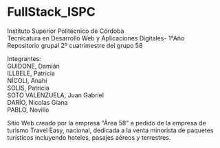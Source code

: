 # FullStack_ISPC<br>
Instituto Superior Politécnico de Córdoba <br>
Tecnicatura en Desarrollo Web y Aplicaciones Digitales- 1°Año <br>
Repositorio grupal 2º cuatrimestre del grupo 58<br>

Integrantes: <br>
GUIDONE, Damián<br>
ILLBELE, Patricia<br>
NÍCOLI, Anahí<br>
SOLIS, Patricia<br>
SOTO VALENZUELA, Juan Gabriel<br>
DARÍO, Nicolas Giana<br>
PABLO, Novillo<br>




Sitio Web creado por la empresa "Área 58" a pedido de la empresa de turismo Travel Easy, nacional, dedicada a la venta minorista de paquetes turísticos incluyendo hoteles, pasajes aéreos y terrestres.
